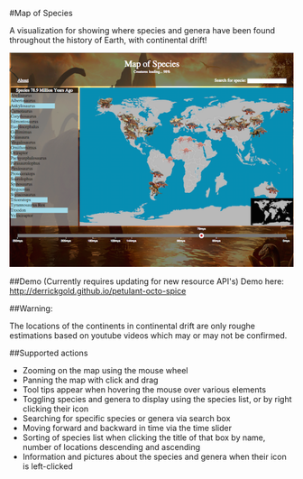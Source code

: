 #Map of Species

A visualization for showing where species and genera have been found throughout
the history of Earth, with continental drift!

![ScreenShot](https://github.com/DerrickGold/petulant-octo-spice/blob/master/ScreenShot/mapofspecies.png?raw=true)

##Demo (Currently requires updating for new resource API's)
Demo here: http://derrickgold.github.io/petulant-octo-spice

##Warning:

The locations of the continents in continental drift are only roughe estimations
based on youtube videos which may or may not be confirmed. 

##Supported actions

- Zooming on the map using the mouse wheel
- Panning the map with click and drag
- Tool tips appear when hovering the mouse over various elements
- Toggling species and genera to display using the species list, or by right clicking their icon
- Searching for specific species or genera via search box
- Moving forward and backward in time via the time slider
- Sorting of species list when clicking the title of that box by name, number of locations descending and ascending
- Information and pictures about the species and genera when their icon is left-clicked
